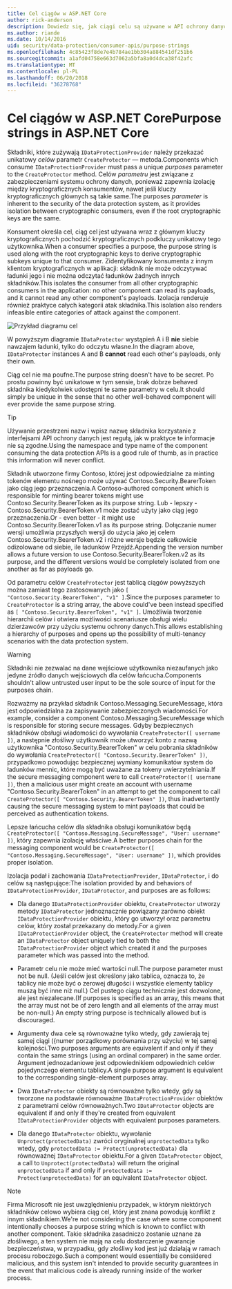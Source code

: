 ```yaml
---
title: Cel ciągów w ASP.NET Core
author: rick-anderson
description: Dowiedz się, jak ciągi celu są używane w API ochrony danych platformy ASP.NET Core.
ms.author: riande
ms.date: 10/14/2016
uid: security/data-protection/consumer-apis/purpose-strings
ms.openlocfilehash: 4c85423f8de7e4b784ae1bb304a884541df251b6
ms.sourcegitcommit: a1afd04758e663d7062a5bfa8a0d4dca38f42afc
ms.translationtype: MT
ms.contentlocale: pl-PL
ms.lasthandoff: 06/20/2018
ms.locfileid: "36278768"
---
```

# <a name="purpose-strings-in-aspnet-core"></a><span data-ttu-id="f8571-103">Cel ciągów w ASP.NET Core</span><span class="sxs-lookup"><span data-stu-id="f8571-103">Purpose strings in ASP.NET Core</span></span>

<a name="data-protection-consumer-apis-purposes"></a>

<span data-ttu-id="f8571-104">Składniki, które zużywają `IDataProtectionProvider` należy przekazać unikatowy *celów* parametr `CreateProtector` — metoda.</span><span class="sxs-lookup"><span data-stu-id="f8571-104">Components which consume `IDataProtectionProvider` must pass a unique *purposes* parameter to the `CreateProtector` method.</span></span> <span data-ttu-id="f8571-105">Celów *parametru* jest związane z zabezpieczeniami systemu ochrony danych, ponieważ zapewnia izolację między kryptograficznych konsumentów, nawet jeśli kluczy kryptograficznych głównych są takie same.</span><span class="sxs-lookup"><span data-stu-id="f8571-105">The purposes *parameter* is inherent to the security of the data protection system, as it provides isolation between cryptographic consumers, even if the root cryptographic keys are the same.</span></span>

<span data-ttu-id="f8571-106">Konsument określa cel, ciąg cel jest używana wraz z głównym kluczy kryptograficznych pochodzić kryptograficznych podkluczy unikatowy tego użytkownika.</span><span class="sxs-lookup"><span data-stu-id="f8571-106">When a consumer specifies a purpose, the purpose string is used along with the root cryptographic keys to derive cryptographic subkeys unique to that consumer.</span></span> <span data-ttu-id="f8571-107">Zidentyfikowany konsumenta z innym klientom kryptograficznych w aplikacji: składnik nie może odczytywać ładunki jego i nie można odczytać ładunków żadnych innych składników.</span><span class="sxs-lookup"><span data-stu-id="f8571-107">This isolates the consumer from all other cryptographic consumers in the application: no other component can read its payloads, and it cannot read any other component's payloads.</span></span> <span data-ttu-id="f8571-108">Izolacja renderuje również praktyce całych kategorii atak składnika.</span><span class="sxs-lookup"><span data-stu-id="f8571-108">This isolation also renders infeasible entire categories of attack against the component.</span></span>

![Przykład diagramu cel](purpose-strings/_static/purposes.png)

<span data-ttu-id="f8571-110">W powyższym diagramie `IDataProtector` wystąpień A i B **nie** siebie nawzajem ładunki, tylko do odczytu własne.</span><span class="sxs-lookup"><span data-stu-id="f8571-110">In the diagram above, `IDataProtector` instances A and B **cannot** read each other's payloads, only their own.</span></span>

<span data-ttu-id="f8571-111">Ciąg cel nie ma poufne.</span><span class="sxs-lookup"><span data-stu-id="f8571-111">The purpose string doesn't have to be secret.</span></span> <span data-ttu-id="f8571-112">Po prostu powinny być unikatowe w tym sensie, brak dobrze behaved składnika kiedykolwiek udostępni te same parametry w celu.</span><span class="sxs-lookup"><span data-stu-id="f8571-112">It should simply be unique in the sense that no other well-behaved component will ever provide the same purpose string.</span></span>

>[!TIP]
> <span data-ttu-id="f8571-113">Używanie przestrzeni nazw i wpisz nazwę składnika korzystanie z interfejsami API ochrony danych jest regułą, jak w praktyce te informacje nie są zgodne.</span><span class="sxs-lookup"><span data-stu-id="f8571-113">Using the namespace and type name of the component consuming the data protection APIs is a good rule of thumb, as in practice this information will never conflict.</span></span>
>
><span data-ttu-id="f8571-114">Składnik utworzone firmy Contoso, której jest odpowiedzialne za minting tokenów elementu nośnego może używać Contoso.Security.BearerToken jako ciąg jego przeznaczenia.</span><span class="sxs-lookup"><span data-stu-id="f8571-114">A Contoso-authored component which is responsible for minting bearer tokens might use Contoso.Security.BearerToken as its purpose string.</span></span> <span data-ttu-id="f8571-115">Lub - lepszy - Contoso.Security.BearerToken.v1 może zostać użyty jako ciąg jego przeznaczenia.</span><span class="sxs-lookup"><span data-stu-id="f8571-115">Or - even better - it might use Contoso.Security.BearerToken.v1 as its purpose string.</span></span> <span data-ttu-id="f8571-116">Dołączanie numer wersji umożliwia przyszłych wersji do użycia jako jej celem Contoso.Security.BearerToken.v2 i różne wersje będzie całkowicie odizolowane od siebie, ile ładunków Przejdź.</span><span class="sxs-lookup"><span data-stu-id="f8571-116">Appending the version number allows a future version to use Contoso.Security.BearerToken.v2 as its purpose, and the different versions would be completely isolated from one another as far as payloads go.</span></span>

<span data-ttu-id="f8571-117">Od parametru celów `CreateProtector` jest tablicą ciągów powyższych można zamiast tego zastosowanych jako `[ "Contoso.Security.BearerToken", "v1" ]`.</span><span class="sxs-lookup"><span data-stu-id="f8571-117">Since the purposes parameter to `CreateProtector` is a string array, the above could've been instead specified as `[ "Contoso.Security.BearerToken", "v1" ]`.</span></span> <span data-ttu-id="f8571-118">Umożliwia tworzenie hierarchii celów i otwiera możliwości scenariusze obsługi wielu dzierżawców przy użyciu systemu ochrony danych.</span><span class="sxs-lookup"><span data-stu-id="f8571-118">This allows establishing a hierarchy of purposes and opens up the possibility of multi-tenancy scenarios with the data protection system.</span></span>

<a name="data-protection-contoso-purpose"></a>

>[!WARNING]
> <span data-ttu-id="f8571-119">Składniki nie zezwalać na dane wejściowe użytkownika niezaufanych jako jedyne źródło danych wejściowych dla celów łańcucha.</span><span class="sxs-lookup"><span data-stu-id="f8571-119">Components shouldn't allow untrusted user input to be the sole source of input for the purposes chain.</span></span>
>
><span data-ttu-id="f8571-120">Rozważmy na przykład składnik Contoso.Messaging.SecureMessage, która jest odpowiedzialna za zapisywanie zabezpieczonych wiadomości.</span><span class="sxs-lookup"><span data-stu-id="f8571-120">For example, consider a component Contoso.Messaging.SecureMessage which is responsible for storing secure messages.</span></span> <span data-ttu-id="f8571-121">Gdyby bezpiecznych składników obsługi wiadomości do wywołania `CreateProtector([ username ])`, a następnie złośliwy użytkownik może utworzyć konto z nazwą użytkownika "Contoso.Security.BearerToken" w celu pobrania składników do wywołania `CreateProtector([ "Contoso.Security.BearerToken" ])`, przypadkowo powodując bezpiecznej wymiany komunikatów system do ładunków mennic, które mogą być uważane za tokeny uwierzytelniania.</span><span class="sxs-lookup"><span data-stu-id="f8571-121">If the secure messaging component were to call `CreateProtector([ username ])`, then a malicious user might create an account with username "Contoso.Security.BearerToken" in an attempt to get the component to call `CreateProtector([ "Contoso.Security.BearerToken" ])`, thus inadvertently causing the secure messaging system to mint payloads that could be perceived as authentication tokens.</span></span>
>
><span data-ttu-id="f8571-122">Lepsze łańcucha celów dla składnika obsługi komunikatów będą `CreateProtector([ "Contoso.Messaging.SecureMessage", "User: username" ])`, który zapewnia izolację właściwe.</span><span class="sxs-lookup"><span data-stu-id="f8571-122">A better purposes chain for the messaging component would be `CreateProtector([ "Contoso.Messaging.SecureMessage", "User: username" ])`, which provides proper isolation.</span></span>

<span data-ttu-id="f8571-123">Izolacja podał i zachowania `IDataProtectionProvider`, `IDataProtector`, i do celów są następujące:</span><span class="sxs-lookup"><span data-stu-id="f8571-123">The isolation provided by and behaviors of `IDataProtectionProvider`, `IDataProtector`, and purposes are as follows:</span></span>

* <span data-ttu-id="f8571-124">Dla danego `IDataProtectionProvider` obiektu, `CreateProtector` utworzy metody `IDataProtector` jednoznacznie powiązany zarówno obiekt `IDataProtectionProvider` obiektu, który go utworzył oraz parametru celów, który został przekazany do metody.</span><span class="sxs-lookup"><span data-stu-id="f8571-124">For a given `IDataProtectionProvider` object, the `CreateProtector` method will create an `IDataProtector` object uniquely tied to both the `IDataProtectionProvider` object which created it and the purposes parameter which was passed into the method.</span></span>

* <span data-ttu-id="f8571-125">Parametr celu nie może mieć wartości null.</span><span class="sxs-lookup"><span data-stu-id="f8571-125">The purpose parameter must not be null.</span></span> <span data-ttu-id="f8571-126">(Jeśli celów jest określony jako tablica, oznacza to, że tablicy nie może być o zerowej długości i wszystkie elementy tablicy muszą być inne niż null.) Cel pustego ciągu technicznie jest dozwolone, ale jest niezalecane.</span><span class="sxs-lookup"><span data-stu-id="f8571-126">(If purposes is specified as an array, this means that the array must not be of zero length and all elements of the array must be non-null.) An empty string purpose is technically allowed but is discouraged.</span></span>

* <span data-ttu-id="f8571-127">Argumenty dwa cele są równoważne tylko wtedy, gdy zawierają tej samej ciągi ({numer porządkowy porównania przy użyciu) w tej samej kolejności.</span><span class="sxs-lookup"><span data-stu-id="f8571-127">Two purposes arguments are equivalent if and only if they contain the same strings (using an ordinal comparer) in the same order.</span></span> <span data-ttu-id="f8571-128">Argument jednozadaniowe jest odpowiednikiem odpowiednich celów pojedynczego elementu tablicy.</span><span class="sxs-lookup"><span data-stu-id="f8571-128">A single purpose argument is equivalent to the corresponding single-element purposes array.</span></span>

* <span data-ttu-id="f8571-129">Dwa `IDataProtector` obiekty są równoważne tylko wtedy, gdy są tworzone na podstawie równoważne `IDataProtectionProvider` obiektów z parametrami celów równoważnych.</span><span class="sxs-lookup"><span data-stu-id="f8571-129">Two `IDataProtector` objects are equivalent if and only if they're created from equivalent `IDataProtectionProvider` objects with equivalent purposes parameters.</span></span>

* <span data-ttu-id="f8571-130">Dla danego `IDataProtector` obiektu, wywołanie `Unprotect(protectedData)` zwróci oryginalnej `unprotectedData` tylko wtedy, gdy `protectedData := Protect(unprotectedData)` dla równoważnej `IDataProtector` obiektu.</span><span class="sxs-lookup"><span data-stu-id="f8571-130">For a given `IDataProtector` object, a call to `Unprotect(protectedData)` will return the original `unprotectedData` if and only if `protectedData := Protect(unprotectedData)` for an equivalent `IDataProtector` object.</span></span>

> [!NOTE]
> <span data-ttu-id="f8571-131">Firma Microsoft nie jest uwzględnieniu przypadek, w którym niektórych składników celowo wybiera ciąg cel, który jest znana powodują konflikt z innym składnikiem.</span><span class="sxs-lookup"><span data-stu-id="f8571-131">We're not considering the case where some component intentionally chooses a purpose string which is known to conflict with another component.</span></span> <span data-ttu-id="f8571-132">Takie składnika zasadniczo zostanie uznane za złośliwego, a ten system nie mają na celu dostarczenie gwarancje bezpieczeństwa, w przypadku, gdy złośliwy kod jest już działają w ramach procesu roboczego.</span><span class="sxs-lookup"><span data-stu-id="f8571-132">Such a component would essentially be considered malicious, and this system isn't intended to provide security guarantees in the event that malicious code is already running inside of the worker process.</span></span>
